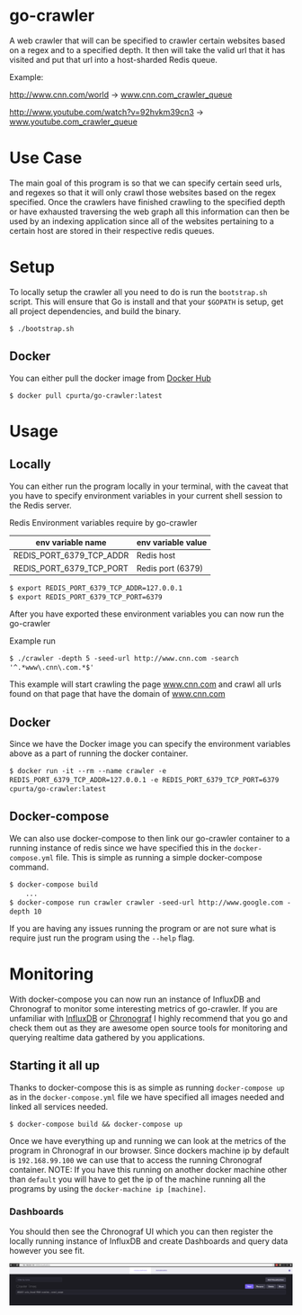 # go-crawler

A web crawler that will can be specified to crawler certain websites based on a regex and to a specified depth.
It then will take the valid url that it has visited and put that url into a host-sharded Redis queue.

Example:

<http://www.cnn.com/world> -> www.cnn.com_crawler_queue

<http://www.youtube.com/watch?v=92hvkm39cn3> -> www.youtube.com_crawler_queue

# Use Case

The main goal of this program is so that we can specify certain seed urls, and regexes so that it will
only crawl those websites based on the regex specified. Once the crawlers have finished crawling to the
specified depth or have exhausted traversing the web graph all this information can then be used by an
indexing application since all of the websites pertaining to a certain host are stored in their respective
redis queues.

# Setup

To locally setup the crawler all you need to do is run the `bootstrap.sh` script. This will ensure that Go is
install and that your `$GOPATH` is setup, get all project dependencies, and build the binary.

```
$ ./bootstrap.sh
```

## Docker

You can either pull the docker image from [Docker Hub](https://hub.docker.com)

```
$ docker pull cpurta/go-crawler:latest
```

# Usage

## Locally

You can either run the program locally in your terminal, with the caveat that you have to specify environment
variables in your current shell session to the Redis server.

Redis Environment variables require by go-crawler

|    env variable name      |    env variable value |
| ------------------------- | --------------------- |
| REDIS_PORT_6379_TCP_ADDR  |   Redis host          |
| REDIS_PORT_6379_TCP_PORT  |   Redis port (6379)   |

```
$ export REDIS_PORT_6379_TCP_ADDR=127.0.0.1
$ export REDIS_PORT_6379_TCP_PORT=6379
```

After you have exported these environment variables you can now run the go-crawler

Example run

```
$ ./crawler -depth 5 -seed-url http://www.cnn.com -search '^.*www\.cnn\.com.*$'
```

This example will start crawling the page www.cnn.com and crawl all urls found on that page that have the domain of www.cnn.com

## Docker

Since we have the Docker image you can specify the environment variables above as a part of running the docker container.

```
$ docker run -it --rm --name crawler -e REDIS_PORT_6379_TCP_ADDR=127.0.0.1 -e REDIS_PORT_6379_TCP_PORT=6379 cpurta/go-crawler:latest
```

## Docker-compose

We can also use docker-compose to then link our go-crawler container to a running instance of redis since we have specified
this in the `docker-compose.yml` file. This is simple as running a simple docker-compose command.

```
$ docker-compose build
    ...
$ docker-compose run crawler crawler -seed-url http://www.google.com -depth 10
```

If you are having any issues running the program or are not sure what is require just run the program using the `--help` flag.


# Monitoring

With docker-compose you can now run an instance of InfluxDB and Chronograf to monitor some interesting metrics of go-crawler.
If you are unfamiliar with [InfluxDB](https://influxdata.com/) or [Chronograf](https://influxdata.com/time-series-platform/chronograf/)
I highly recommend that you go and check them out as they are awesome open source tools for monitoring and querying realtime data
gathered by you applications.

## Starting it all up

Thanks to docker-compose this is as simple as running `docker-compose up` as in the `docker-compose.yml` file we have specified all
images needed and linked all services needed.

```
$ docker-compose build && docker-compose up
```

Once we have everything up and running we can look at the metrics of the program in Chronograf in our browser. Since dockers machine
ip by default is `192.168.99.100` we can use that to access the running Chronograf container. NOTE: If you have this running on another
docker machine other than `default` you will have to get the ip of the machine running all the programs by using the
`docker-machine ip [machine]`.

### Dashboards

You should then see the Chronograf UI which you can then register the locally running instance of InfluxDB and create Dashboards
and query data however you see fit.

![alt text](./markdown/images/chronograf.png)
